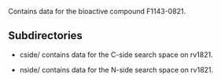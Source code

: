 Contains data for the bioactive compound F1143-0821.

## Subdirectories

- cside/ contains data for the C-side search space on rv1821.

- nside/ contains data for the N-side search space on rv1821.

